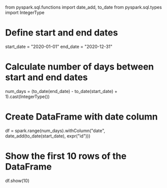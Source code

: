 from pyspark.sql.functions import date_add, to_date
from pyspark.sql.types import IntegerType

# Define start and end dates
start_date = "2020-01-01"
end_date = "2020-12-31"

# Calculate number of days between start and end dates
num_days = (to_date(end_date) - to_date(start_date) + 1).cast(IntegerType())

# Create DataFrame with date column
df = spark.range(num_days).withColumn("date", date_add(to_date(start_date), expr("id")))

# Show the first 10 rows of the DataFrame
df.show(10)
